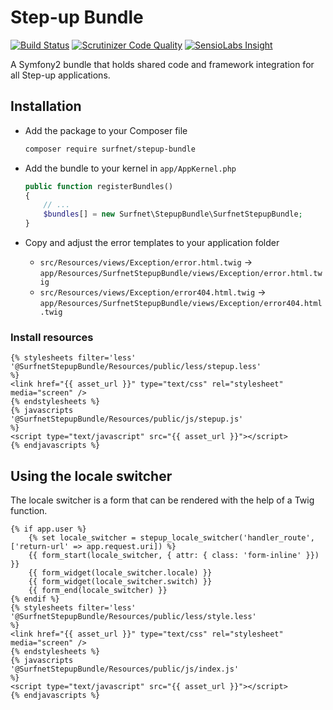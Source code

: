 # Step-up Bundle
[![Build Status](https://travis-ci.org/SURFnet/Stepup-bundle.svg)](https://travis-ci.org/SURFnet/Stepup-bundle) [![Scrutinizer Code Quality](https://scrutinizer-ci.com/g/SURFnet/Stepup-bundle/badges/quality-score.png?b=develop)](https://scrutinizer-ci.com/g/SURFnet/Stepup-bundle/?branch=develop) [![SensioLabs Insight](https://insight.sensiolabs.com/projects/5b8b8d8b-e917-4954-818b-782d9e181c75/mini.png)](https://insight.sensiolabs.com/projects/5b8b8d8b-e917-4954-818b-782d9e181c75)

A Symfony2 bundle that holds shared code and framework integration for all Step-up applications.

## Installation

 * Add the package to your Composer file
    ```sh
    composer require surfnet/stepup-bundle
    ```

 * Add the bundle to your kernel in `app/AppKernel.php`
    ```php
    public function registerBundles()
    {
        // ...
        $bundles[] = new Surfnet\StepupBundle\SurfnetStepupBundle;
    }
    ```

 * Copy and adjust the error templates to your application folder
    * `src/Resources/views/Exception/error.html.twig` → `app/Resources/SurfnetStepupBundle/views/Exception/error.html.twig`
    * `src/Resources/views/Exception/error404.html.twig` → `app/Resources/SurfnetStepupBundle/views/Exception/error404.html.twig`

### Install resources

```twig
{% stylesheets filter='less'
'@SurfnetStepupBundle/Resources/public/less/stepup.less'
%}
<link href="{{ asset_url }}" type="text/css" rel="stylesheet" media="screen" />
{% endstylesheets %}
{% javascripts
'@SurfnetStepupBundle/Resources/public/js/stepup.js'
%}
<script type="text/javascript" src="{{ asset_url }}"></script>
{% endjavascripts %}
```

## Using the locale switcher

The locale switcher is a form that can be rendered with the help of a Twig function.

```twig
{% if app.user %}
    {% set locale_switcher = stepup_locale_switcher('handler_route', ['return-url' => app.request.uri]) %}
    {{ form_start(locale_switcher, { attr: { class: 'form-inline' }}) }}
    {{ form_widget(locale_switcher.locale) }}
    {{ form_widget(locale_switcher.switch) }}
    {{ form_end(locale_switcher) }}
{% endif %}
{% stylesheets filter='less'
'@SurfnetStepupBundle/Resources/public/less/style.less'
%}
<link href="{{ asset_url }}" type="text/css" rel="stylesheet" media="screen" />
{% endstylesheets %}
{% javascripts
'@SurfnetStepupBundle/Resources/public/js/index.js'
%}
<script type="text/javascript" src="{{ asset_url }}"></script>
{% endjavascripts %}
```
